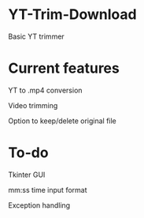# YT-Trim-Download
Basic YT trimmer

# Current features
YT to .mp4 conversion

Video trimming

Option to keep/delete original file

# To-do

Tkinter GUI

mm:ss time input format

Exception handling


